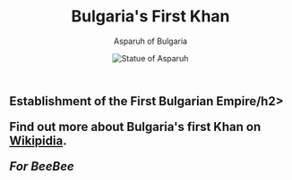 <html>
 <main>
  <header>
   <h1>Bulgaria's First Khan</h1>
   <p>Asparuh of Bulgaria</p>
   <img src="https://upload.wikimedia.org/wikipedia/commons/a/a2/KanasJubigiAsparukh2.JPG" alt="Statue of Asparuh">
  </header>
  <h2>Establishment of the First Bulgarian Empire/h2>
  <footer><p>Find out more about Bulgaria's first Khan on <a href="https://en.wikipedia.org/wiki/Asparuh_of_Bulgaria" target="_blank">Wikipidia</a>.<p><em>For BeeBee</em></p>      </footer>
</main>
</html>
